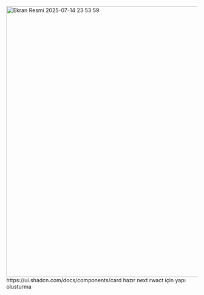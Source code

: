 

<img width="1156" height="712" alt="Ekran Resmi 2025-07-14 23 53 59" src="https://github.com/user-attachments/assets/cea128c3-d920-40a6-bd15-9392423b8bad" />
https://ui.shadcn.com/docs/components/card hazır next rwact için yapı olusturma
